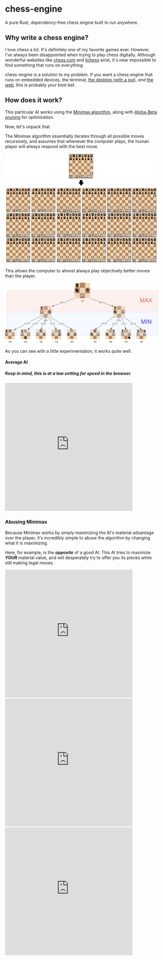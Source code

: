 # chess-engine

A pure Rust, dependency-free chess engine built to run anywhere.

## Why write a chess engine?

I love chess a _lot_. It's definitely one of my favorite games ever. However, I've always been disappointed when trying to play chess digitally. Although wonderful websites like [chess.com](https://chess.com/) and [lichess](https://lichess.org/) exist, it's near impossible to find something that runs on everything.

chess-engine is a solution to my problem. If you want a chess engine that runs on embedded devices, the terminal, [the desktop (with a gui)](), _and_ [the web](https://adam-mcdaniel.github.io/chess-engine/docs/book/index.html#average-ai), this is probably your best bet.

## How does it work?

This particular AI works using the [Minimax algorithm](https://en.wikipedia.org/wiki/Minimax), along with [Alpha-Beta pruning](https://en.wikipedia.org/wiki/Alpha%E2%80%93beta_pruning) for optimization.

Now, let's unpack that.

The Minimax algorithm essentially iterates through all possible moves recursively, and assumes that whenever the computer plays, the human player will always respond with the best move.

![Move generation](move-generation.png)

This allows the computer to almost always play objectively better moves than the player.

![Minimax](mini-max.jpeg)

As you can see with a little experimentation, it works quite well. 

#### Average AI

##### Keep in mind, this is at a low setting for speed in the browser.

<embed type="text/html" src="https://adam-mcdaniel.github.io/chess-engine/examples/web/chess-best.html" width="420" height="420"/>


### Abusing Minimax

Because Minimax works by simply maximizing the AI's material advantage over the player, it's incredibly simple to abuse the algorithm by changing what it is maximizing.

Here, for example, is the **_opposite_** of a good AI. This AI tries to maximize _**YOUR**_ material value, and will desperately try to offer you its pieces while still making legal moves.

<embed type="text/html" src="https://adam-mcdaniel.github.io/chess-engine/examples/web/chess-worst.html" width="420" height="420"/>


<embed type="text/html" src="https://adam-mcdaniel.github.io/chess-engine/examples/web/chess-horde.html" width="420" height="420"/>
<embed type="text/html" src="https://adam-mcdaniel.github.io/chess-engine/examples/web/chess-random.html" width="420" height="420"/>
